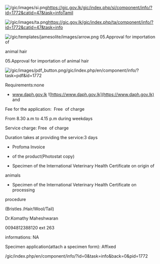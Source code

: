 <!-- Source: https://gic.gov.lk/gic/index.php/en/component/info/?id=1772&catid=47&task=info -->

![/gic/images/si.png](/gic/images/si.png)https://gic.gov.lk/gic/index.php/si/component/info/?id=1772&catid=47&task=infoTamil

![/gic/images/ta.png](/gic/images/ta.png)https://gic.gov.lk/gic/index.php/ta/component/info/?id=1772&catid=47&task=info

![/gic/templates/jamesolite/images/arrow.png](/gic/templates/jamesolite/images/arrow.png) 05.Approval for importation of

animal hair

05.Approval for importation of animal hair

![/gic/images/pdf_button.png](/gic/images/pdf_button.png)/gic/index.php/en/component/info/?task=pdf&id=1772

Requirements:none

 * www.daph.gov.lk ![https://www.daph.gov.lk](https://www.daph.gov.lk) and

Fee for the application:  Free  of charge

From 8.30 a.m to 4.15 p.m during weekdays

Service charge: Free  of charge

Duration takes at providing the service:3 days

 * Profoma Invoice

 * of the product(Photostat copy)

 * Specimen of the International Veterinary Health Certificate on origin of

 animals

 * Specimen of the International Veterinary Health Certificate on  processing

 procedure

(Bristles /Hair/Wool/Tail)

Dr.Komathy Maheshwaran

0094812388120 ext 263

informations: NA

Specimen application(attach a specimen form): Affixed

/gic/index.php/en/component/info/?id=0&task=info&back=0&pid=1772